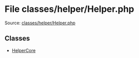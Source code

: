 File classes/helper/Helper.php
=========

Source: [classes/helper/Helper.php](https://github.com/PrestaShop/PrestaShop/blob/1.5.4.1/classes/helper/Helper.php)


Classes
-------

* [HelperCore](class.HelperCore.md)

